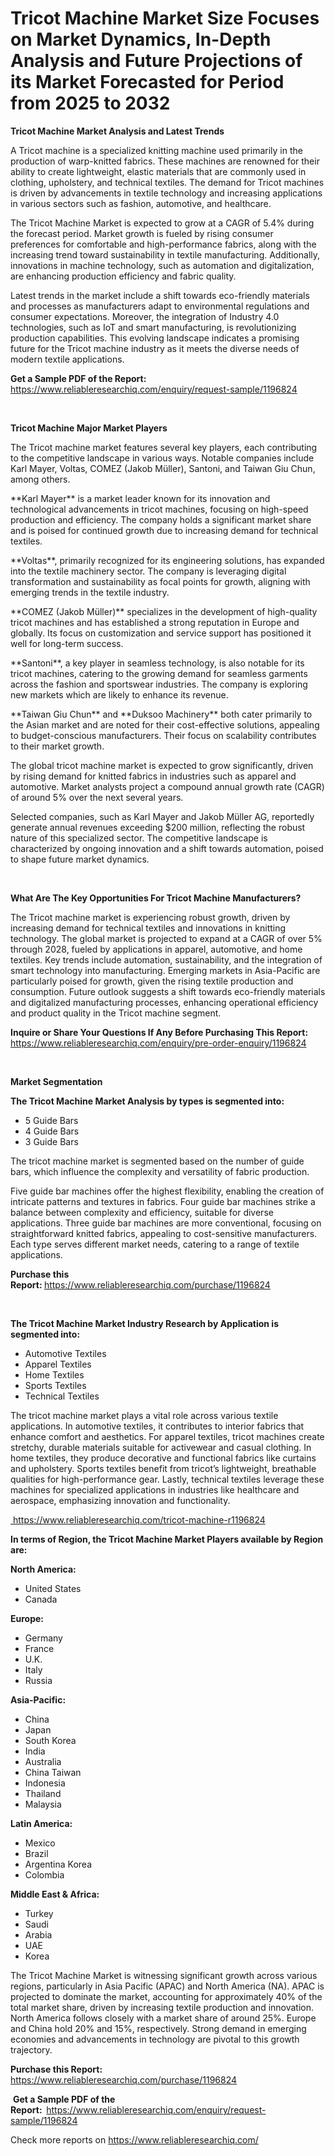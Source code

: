 <p><h1>Tricot Machine Market Size Focuses on Market Dynamics, In-Depth Analysis and Future Projections of its Market Forecasted for Period from 2025 to 2032</h1></p><p><strong>Tricot Machine Market Analysis and Latest Trends</strong></p>
<p><p>A Tricot machine is a specialized knitting machine used primarily in the production of warp-knitted fabrics. These machines are renowned for their ability to create lightweight, elastic materials that are commonly used in clothing, upholstery, and technical textiles. The demand for Tricot machines is driven by advancements in textile technology and increasing applications in various sectors such as fashion, automotive, and healthcare.</p><p>The Tricot Machine Market is expected to grow at a CAGR of 5.4% during the forecast period. Market growth is fueled by rising consumer preferences for comfortable and high-performance fabrics, along with the increasing trend toward sustainability in textile manufacturing. Additionally, innovations in machine technology, such as automation and digitalization, are enhancing production efficiency and fabric quality.</p><p>Latest trends in the market include a shift towards eco-friendly materials and processes as manufacturers adapt to environmental regulations and consumer expectations. Moreover, the integration of Industry 4.0 technologies, such as IoT and smart manufacturing, is revolutionizing production capabilities. This evolving landscape indicates a promising future for the Tricot machine industry as it meets the diverse needs of modern textile applications.</p></p>
<p><strong>Get a Sample PDF of the Report:&nbsp;</strong> <a href="https://www.reliableresearchiq.com/enquiry/request-sample/1196824?utm_campaign=3097&utm_medium=2&utm_source=Github&utm_content=ia&utm_term=10042025&utm_id=tricot-machine">https://www.reliableresearchiq.com/enquiry/request-sample/1196824</a></p>
<p>&nbsp;</p>
<p><strong>Tricot Machine Major Market Players</strong></p>
<p><p>The Tricot machine market features several key players, each contributing to the competitive landscape in various ways. Notable companies include Karl Mayer, Voltas, COMEZ (Jakob Müller), Santoni, and Taiwan Giu Chun, among others.</p><p>**Karl Mayer** is a market leader known for its innovation and technological advancements in tricot machines, focusing on high-speed production and efficiency. The company holds a significant market share and is poised for continued growth due to increasing demand for technical textiles.</p><p>**Voltas**, primarily recognized for its engineering solutions, has expanded into the textile machinery sector. The company is leveraging digital transformation and sustainability as focal points for growth, aligning with emerging trends in the textile industry.</p><p>**COMEZ (Jakob Müller)** specializes in the development of high-quality tricot machines and has established a strong reputation in Europe and globally. Its focus on customization and service support has positioned it well for long-term success.</p><p>**Santoni**, a key player in seamless technology, is also notable for its tricot machines, catering to the growing demand for seamless garments across the fashion and sportswear industries. The company is exploring new markets which are likely to enhance its revenue.</p><p>**Taiwan Giu Chun** and **Duksoo Machinery** both cater primarily to the Asian market and are noted for their cost-effective solutions, appealing to budget-conscious manufacturers. Their focus on scalability contributes to their market growth.</p><p>The global tricot machine market is expected to grow significantly, driven by rising demand for knitted fabrics in industries such as apparel and automotive. Market analysts project a compound annual growth rate (CAGR) of around 5% over the next several years.</p><p>Selected companies, such as Karl Mayer and Jakob Müller AG, reportedly generate annual revenues exceeding $200 million, reflecting the robust nature of this specialized sector. The competitive landscape is characterized by ongoing innovation and a shift towards automation, poised to shape future market dynamics.</p></p>
<p>&nbsp;</p>
<p><strong>What Are The Key Opportunities For Tricot Machine Manufacturers?</strong></p>
<p><p>The Tricot machine market is experiencing robust growth, driven by increasing demand for technical textiles and innovations in knitting technology. The global market is projected to expand at a CAGR of over 5% through 2028, fueled by applications in apparel, automotive, and home textiles. Key trends include automation, sustainability, and the integration of smart technology into manufacturing. Emerging markets in Asia-Pacific are particularly poised for growth, given the rising textile production and consumption. Future outlook suggests a shift towards eco-friendly materials and digitalized manufacturing processes, enhancing operational efficiency and product quality in the Tricot machine segment.</p></p>
<p><strong>Inquire or Share Your Questions If Any Before Purchasing This Report:</strong> <a href="https://www.reliableresearchiq.com/enquiry/pre-order-enquiry/1196824?utm_campaign=3097&utm_medium=2&utm_source=Github&utm_content=ia&utm_term=10042025&utm_id=tricot-machine">https://www.reliableresearchiq.com/enquiry/pre-order-enquiry/1196824</a></p>
<p>&nbsp;</p>
<p><strong>Market Segmentation</strong></p>
<p><strong>The Tricot Machine Market Analysis by types is segmented into:</strong></p>
<p><ul><li>5 Guide Bars</li><li>4 Guide Bars</li><li>3 Guide Bars</li></ul></p>
<p><p>The tricot machine market is segmented based on the number of guide bars, which influence the complexity and versatility of fabric production. </p><p>Five guide bar machines offer the highest flexibility, enabling the creation of intricate patterns and textures in fabrics. Four guide bar machines strike a balance between complexity and efficiency, suitable for diverse applications. Three guide bar machines are more conventional, focusing on straightforward knitted fabrics, appealing to cost-sensitive manufacturers. Each type serves different market needs, catering to a range of textile applications.</p></p>
<p><strong>Purchase this Report:&nbsp;</strong><a href="https://www.reliableresearchiq.com/purchase/1196824?utm_campaign=3097&utm_medium=2&utm_source=Github&utm_content=ia&utm_term=10042025&utm_id=tricot-machine">https://www.reliableresearchiq.com/purchase/1196824</a></p>
<p>&nbsp;</p>
<p><strong>The Tricot Machine Market Industry Research by Application is segmented into:</strong></p>
<p><ul><li>Automotive Textiles</li><li>Apparel Textiles</li><li>Home Textiles</li><li>Sports Textiles</li><li>Technical Textiles</li></ul></p>
<p><p>The tricot machine market plays a vital role across various textile applications. In automotive textiles, it contributes to interior fabrics that enhance comfort and aesthetics. For apparel textiles, tricot machines create stretchy, durable materials suitable for activewear and casual clothing. In home textiles, they produce decorative and functional fabrics like curtains and upholstery. Sports textiles benefit from tricot’s lightweight, breathable qualities for high-performance gear. Lastly, technical textiles leverage these machines for specialized applications in industries like healthcare and aerospace, emphasizing innovation and functionality.</p></p>
<p><a href="https://www.reliableresearchiq.com/tricot-machine-r1196824?utm_campaign=3097&utm_medium=2&utm_source=Github&utm_content=ia&utm_term=10042025&utm_id=tricot-machine">&nbsp;https://www.reliableresearchiq.com/tricot-machine-r1196824</a></p>
<p><strong>In terms of Region, the Tricot Machine Market Players available by Region are:</strong></p>
<p>
    <p> <strong> North America: </strong>
        <ul>
            <li>United States</li>
            <li>Canada</li>
        </ul>
        </p> 
    <p> <strong> Europe: </strong>
        <ul>
            <li>Germany</li>
            <li>France</li>
            <li>U.K.</li>
            <li>Italy</li>
            <li>Russia</li>
        </ul>
        </p> 
    <p> <strong> Asia-Pacific: </strong>
        <ul>
            <li>China</li>
            <li>Japan</li>
            <li>South Korea</li>
            <li>India</li>
            <li>Australia</li>
            <li>China Taiwan</li>
            <li>Indonesia</li>
            <li>Thailand</li>
            <li>Malaysia</li>
        </ul>
        </p> 
    <p> <strong> Latin America: </strong>
        <ul>
            <li>Mexico</li>
            <li>Brazil</li>
            <li>Argentina Korea</li>
            <li>Colombia</li>
        </ul>
        </p> 
    <p> <strong> Middle East & Africa: </strong>
        <ul>
            <li>Turkey</li>
            <li>Saudi</li>
            <li>Arabia</li>
            <li>UAE</li>
            <li>Korea</li>
        </ul>
    </p>
    </p>
<p><p>The Tricot Machine Market is witnessing significant growth across various regions, particularly in Asia Pacific (APAC) and North America (NA). APAC is projected to dominate the market, accounting for approximately 40% of the total market share, driven by increasing textile production and innovation. North America follows closely with a market share of around 25%. Europe and China hold 20% and 15%, respectively. Strong demand in emerging economies and advancements in technology are pivotal to this growth trajectory.</p></p>
<p><strong>Purchase this Report: </strong><a href="https://www.reliableresearchiq.com/purchase/1196824?utm_campaign=3097&utm_medium=2&utm_source=Github&utm_content=ia&utm_term=10042025&utm_id=tricot-machine">https://www.reliableresearchiq.com/purchase/1196824</a></p>
<p>&nbsp;<strong>Get a Sample PDF of the Report:&nbsp;&nbsp;</strong><a href="https://www.reliableresearchiq.com/enquiry/request-sample/1196824?utm_campaign=3097&utm_medium=2&utm_source=Github&utm_content=ia&utm_term=10042025&utm_id=tricot-machine">https://www.reliableresearchiq.com/enquiry/request-sample/1196824</a></p>
<p><strong></strong></p>
<p>Check more reports on <a href="https://www.reliableresearchiq.com/?utm_campaign=3097&utm_medium=2&utm_source=Github&utm_content=ia&utm_term=10042025&utm_id=tricot-machine">https://www.reliableresearchiq.com/</a></p>